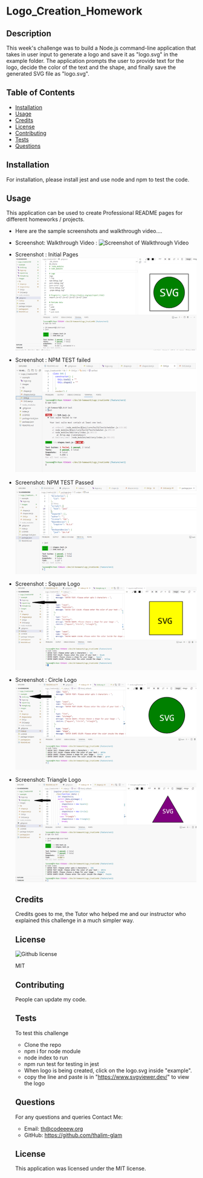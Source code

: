 # Logo_Creation_Homework
  ## Description
  This week's challenge was to build a Node.js command-line application that takes in user input to generate a logo and save it as "logo.svg" in the example folder. The application prompts the user to provide text for the logo, decide the color of the text and the shape, and finally save the generated SVG file as "logo.svg".
  
  ## Table of Contents
  - [Installation](#installation)
  - [Usage](#usage)
  - [Credits](#credits)
  - [License](#license)
  - [Contributing](#contributing)
  - [Tests](#tests)
  - [Questions](#questions)
  ## Installation
  For installation, please install jest and use node and npm to test the code.
  ## Usage
  This application can be used to create Professional README pages for different homeworks / projects.
  - Here are the sample screenshots and walkthrough video....
  - Screenshot: Walkthrough Video : 
![Screenshot of Walkthrough Video](./images/Walkthrough_Vid.gif)
- Screenshot : Initial Pages
![Screenshot of Initial page](./images/Initial_page.png)
- Screenshot : NPM TEST failed 
![Screenshot of NPM TEST failed](./images/Failed_npmTest.png)
- Screenshot: NPM TEST Passed
![Screenshot of NPM TEST Passed](./images/Passed_npmTest.png)
- Screenshot : Square Logo
![Screenshot of Square Logo](./images/Square_logo.png)
- Screenshot : Circle Logo
![Screenshot of Circle Logo](./images/Circle_logo.png)
- Screenshot: Triangle Logo
![Screenshot of Triangle Logo](./images/Triangle_logo.png)

  ## Credits
  
  Credits goes to me, the Tutor who helped me and our instructor who explained this challenge in a much simpler way.
  
  ## License
  ![Github license](https://img.shields.io/badge/license-MIT-blue.svg) 

  MIT
  ## Contributing
  People can update my code.
  ## Tests
  To test this challenge
  - Clone the repo
  - npm i for node module
  - node index to run 
  - npm run test for testing in jest
  - When logo is being created, click on the logo.svg inside "example".
  - copy the line and paste is in "https://www.svgviewer.dev/" to view the logo
  ## Questions
  For any questions and queries Contact Me:
  - Email: th@codeeew.org
  - GitHub: https://github.com/thalim-glam 

   ## License 
    This application was licensed under the MIT license.
  	
